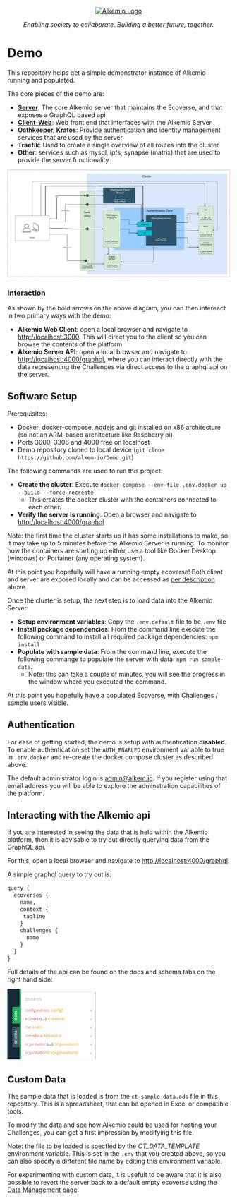 <p align="center">
  <a href="http://alkem.io/" target="blank"><img src="https://alkem.io/uploads/logos/alkemio-logo.svg" width="400" alt="Alkemio Logo" /></a>
</p>
<p align="center"><i>Enabling society to collaborate. Building a better future, together.</i></p>


# Demo

This repository helps get a simple demonstrator instance of Alkemio running and populated.

The core pieces of the demo are:

- **[Server](http://github.com/alkem-io/server)**: The core Alkemio server that maintains the Ecoverse, and that exposes a GraphQL based api
- **[Client-Web](http://github.com/alkem-io/client-web)**: Web front end that interfaces with the Alkemio Server
- **Oathkeeper, Kratos**: Provide authentication and identity management services that are used by the server
- **Traefik**: Used to create a single overview of all routes into the cluster
- **Other**: services such as mysql, ipfs, synapse (matrix) that are used to provide the server functionality

<p >
<img src="docs/images/docker-compose.png" alt="Docker compose cluster" width="600" />
</p>

### Interaction
As shown by the bold arrows on the above diagram, you can then intereact in two primary ways with the demo:
* **Alkemio Web Client**: open a local browser and navigate to [http://localhost:3000](http://localhost:3000). This will direct you to the client so you can browse the contents of the platform.
* **Alkemio Server API**: open a local browser and navigate to [http://localhost:4000/graphql](http://localhost:4000/graphql), where you can interact directly with the data representing the Challenges via direct access to the graphql api on the server.

## Software Setup

Prerequisites:

- Docker, docker-compose, [nodejs](https://nodejs.org/en/download/package-manager/) and git installed on x86 architecture (so not an ARM-based architecture like Raspberry pi)
- Ports 3000, 3306 and 4000 free on localhost
- Demo repository cloned to local device (`git clone https://github.com/alkem-io/Demo.git`)

The following commands are used to run this project:

* **Create the cluster**: Execute `docker-compose --env-file .env.docker up --build --force-recreate`
  * This creates the docker cluster with the containers connected to each other.
* **Verify the server is running**: Open a browser and navigate to [http://localhost:4000/graphql](http://localhost:4000/graphql)

Note: the first time the cluster starts up it has some installations to make, so it may take up to 5 minutes before the Alkemio Server is running. To monitor how the containers are starting up either use a tool like Docker Desktop (windows) or Portainer (any operating system).

At this point you hopefully will have a running empty ecoverse! Both client and server are exposed locally and can be accessed as [per description](#Interaction) above.

Once the cluster is setup, the next step is to load data into the Alkemio Server:
* **Setup environment variables**: Copy the `.env.default` file to be `.env` file
* **Install package dependencies**: From the command line execute the following command to install all required package dependencies: `npm install`
* **Populate with sample data**: From the command line, execute the following commange to populate the server with data: `npm run sample-data`.
  * Note: this can take a couple of minutes, you will see the progress in the window where you executed the command.

At this point you hopefully have a populated Ecoverse, with Challenges / sample users visible.

## Authentication

For ease of getting started, the demo is setup with authentication **disabled**. To enable authentication set the `AUTH_ENABLED` environment variable to true in `.env.docker` and re-create the docker compose cluster as described above.

The default administrator login is admin@alkem.io. If you register using that email address you will be able to explore the adminstration capabilities of the platform.

## Interacting with the Alkemio api
If you are interested in seeing the data that is held within the Alkemio platform, then it is advisable to try out directly querying data from the GraphQL api.

For this, open a local browser and navigate to [http://localhost:4000/graphql](http://localhost:4000/graphql).

A simple graphql query to try out is:
```
query {
  ecoverses {
    name,
    context {
     tagline
    }
    challenges {
      name
    }
  }
}
```

Full details of the api can be found on the docs and schema tabs on the right hand side:
<p >
<img src="docs/images/graphql-playground.png" alt="Graphql api on playground" width="200" />
</p>


## Custom Data
The sample data that is loaded is from the ```ct-sample-data.ods``` file in this repository. This is a spreadsheet, that can be opened in Excel or compatible tools.

To modify the data and see how Alkemio could be used for hosting your Challenges, you can get a first impression by modifying this file.

Note: the file to be loaded is specfied by the *CT_DATA_TEMPLATE* environment variable. This is set in the ```.env``` that you created above, so you can also specify a different file name by editing this environment variable.

For experimenting with custom data, it is usefult to be aware that it is also possible to revert the server back to a default empty ecoverse using the [Data Management page](http://localhost:4000/data-management).

